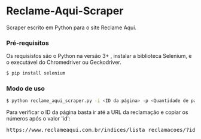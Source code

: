 # Reclame-Aqui-Scraper
Scraper escrito em Python para o site Reclame Aqui.

### Pré-requisitos

Os requisistos são o Python na versão 3+ , instalar a biblioteca Selenium, e o executável do Chromedriver ou Geckodriver.

```bash
$ pip install selenium
```
### Modo de uso

```bash
$ python reclame_aqui_scraper.py -i <ID da página> -p <Quantidade de páginas> -f <Nome do arquivo com os dados da coleta> -b <Browser para efetuar a coleta>
```
Para verificar o ID da página basta ir até a URL da reclamação e copiar os números após o valor 'id':
<pre>
https://www.reclameaqui.com.br/indices/lista_reclamacoes/?id=<b>1111</b>&page=1&size=10&status=ALL
</pre>
